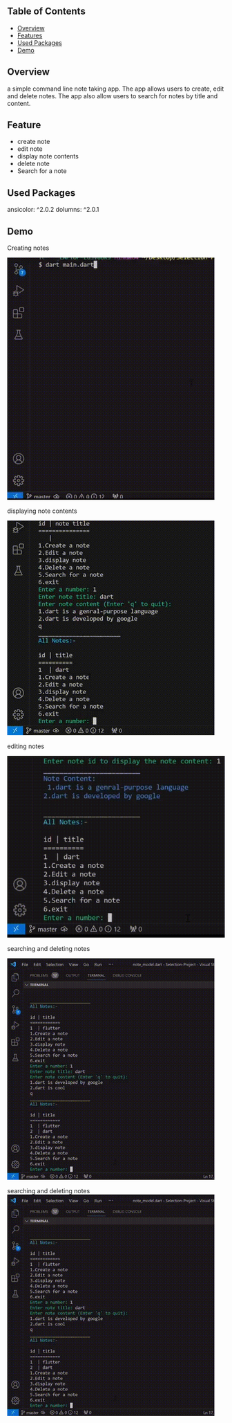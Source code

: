 

## Table of Contents

- [Overview](#overview)
- [Features](#Feature)
- [Used Packages](#Packages-used)
- [Demo](#Demo)


## Overview

 a simple command line note taking app. The app  allows users to create, edit and delete notes. The app  also allow users to search for notes by title and content.

## Feature

- create note
- edit note
- display note contents
- delete note
- Search for a note


## Used Packages
  ansicolor: ^2.0.2
  dolumns: ^2.0.1


## Demo

Creating notes


<img src="readme/add note demo.gif" alt="add note demo">





displaying note contents


<img src="readme/display note demo.gif"  alt="add note demo">





editing notes


<img src="readme/edit note demo.gif"  alt="add note demo">




searching and deleting notes 


<img src="readme/search and delete note demo (2).gif"  alt="add note demo">



searching and deleting notes 
<img src="readme/search and delete note demo (2).gif"  alt="add note demo">




